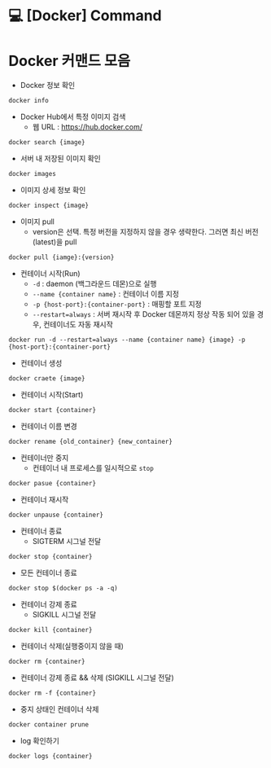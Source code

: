 💻 [Docker] Command
======================

# Docker 커맨드 모음
* Docker 정보 확인
```
docker info
```
* Docker Hub에서 특정 이미지 검색
    * 웹 URL : https://hub.docker.com/
```
docker search {image}
```
* 서버 내 저장된 이미지 확인
```
docker images
```
* 이미지 상세 정보 확인
```
docker inspect {image}
```
* 이미지 pull
    * version은 선택. 특정 버전을 지정하지 않을 경우 생략한다. 그러면 최신 버전(latest)을 pull
```
docker pull {iamge}:{version}
```
* 컨테이너 시작(Run)
    * `-d` : daemon (백그라운드 데몬)으로 실행
    * `--name {container name}` : 컨테이너 이름 지정
    * `-p {host-port}:{container-port}` : 매핑할 포트 지정
    * `--restart=always` : 서버 재시작 후 Docker 데몬까지 정상 작동 되어 있을 경우, 컨테이너도 자동 재시작 
```
docker run -d --restart=always --name {container name} {image} -p {host-port}:{container-port}
```
* 컨테이너 생성
```
docker craete {image}
```
* 컨테이너 시작(Start)
```
docker start {container}
```
* 컨테이너 이름 변경
```
docker rename {old_container} {new_container}
```
* 컨테이너만 중지
    * 컨테이너 내 프로세스를 일시적으로 `stop`
```
docker pasue {container}
```
* 컨테이너 재시작
```
docker unpause {container}
```
* 컨테이너 종료
    * SIGTERM 시그널 전달
```
docker stop {container}
```
* 모든 컨테이너 종료
```
docker stop $(docker ps -a -q)
```
* 컨테이너 강제 종료
    * SIGKILL 시그널 전달
```
docker kill {container}
```
* 컨테이너 삭제(실행중이지 않을 때)
```
docker rm {container}
```
* 컨테이너 강제 종료 && 삭제 (SIGKILL 시그널 전달)
```
docker rm -f {container}
```
* 중지 상태인 컨테이너 삭제
```
docker container prune
```

* log 확인하기
```
docker logs {container}
```


